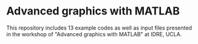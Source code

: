 # Advanced graphics with MATLAB

This repository includes 13 example codes as well as input files presented in the workshop of "Advanced graphics with MATLAB" at IDRE, UCLA.

